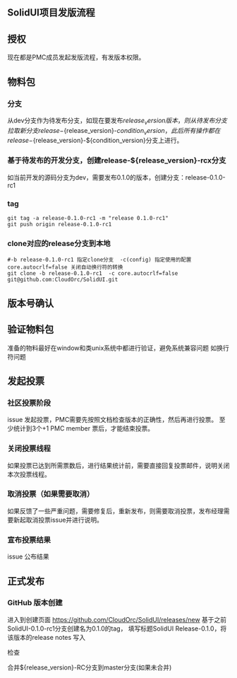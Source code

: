 SolidUI项目发版流程
-------------------------

## 授权

现在都是PMC成员发起发版流程，有发版本权限。

## 物料包
### 分支
从dev分支作为待发布分支，如现在要发布${release_version}版本，则从待发布分支拉取新分支release-${release_version}-${condition_version}， 此后所有操作都在release-${release_version}-${condition_version}分支上进行。

### 基于待发布的开发分支，创建release-${release_version}-rcx分支

如当前开发的源码分支为dev，需要发布0.1.0的版本，创建分支：release-0.1.0-rc1

### tag

```
git tag -a release-0.1.0-rc1 -m "release 0.1.0-rc1"
git push origin release-0.1.0-rc1
```

### clone对应的release分支到本地
```shell
#-b release-0.1.0-rc1 指定clone分支  -c(config) 指定使用的配置  core.autocrlf=false 关闭自动换行符的转换
git clone -b release-0.1.0-rc1  -c core.autocrlf=false  git@github.com:CloudOrc/SolidUI.git 
```

## 版本号确认

## 验证物料包

准备的物料最好在window和类unix系统中都进行验证，避免系统兼容问题 如换行符问题

## 发起投票

### 社区投票阶段

issue 发起投票，PMC需要先按照文档检查版本的正确性，然后再进行投票。 至少统计到3个+1 PMC member 票后，才能结束投票。

### 关闭投票线程

如果投票已达到所需票数后，进行结果统计前，需要直接回复投票邮件，说明关闭本次投票线程。

### 取消投票（如果需要取消）

如果反馈了一些严重问题，需要修复后，重新发布，则需要取消投票，发布经理需要新起取消投票issue并进行说明。

### 宣布投票结果

issue 公布结果

## 正式发布

### GitHub 版本创建

进入到创建页面 https://github.com/CloudOrc/SolidUI/releases/new 基于之前SolidUI-0.1.0-rc1分支创建名为0.1.0的tag， 填写标题SolidUI Release-0.1.0，将该版本的release notes 写入

检查

合并${release_version}-RC分支到master分支(如果未合并)

